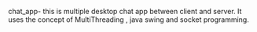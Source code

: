 chat_app- this is multiple desktop  chat app between client and server. It uses the concept of MultiThreading , java swing and socket programming.

